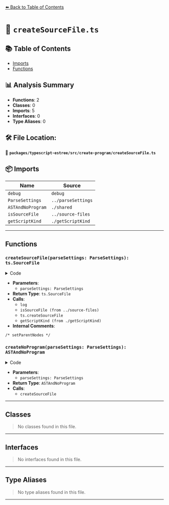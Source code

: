 [⬅️ Back to Table of Contents](../../../../index.md)

# 📄 `createSourceFile.ts`

## 📚 Table of Contents

- [Imports](#imports)
- [Functions](#functions)

## 📊 Analysis Summary

- **Functions**: 2
- **Classes**: 0
- **Imports**: 5
- **Interfaces**: 0
- **Type Aliases**: 0

## 🛠️ File Location:
📂 **`packages/typescript-estree/src/create-program/createSourceFile.ts`**

## 📦 Imports

| Name | Source |
|------|--------|
| `debug` | `debug` |
| `ParseSettings` | `../parseSettings` |
| `ASTAndNoProgram` | `./shared` |
| `isSourceFile` | `../source-files` |
| `getScriptKind` | `./getScriptKind` |


---

## Functions

### `createSourceFile(parseSettings: ParseSettings): ts.SourceFile`

<details><summary>Code</summary>

```ts
export function createSourceFile(parseSettings: ParseSettings): ts.SourceFile {
  log(
    'Getting AST without type information in %s mode for: %s',
    parseSettings.jsx ? 'TSX' : 'TS',
    parseSettings.filePath,
  );

  return isSourceFile(parseSettings.code)
    ? parseSettings.code
    : ts.createSourceFile(
        parseSettings.filePath,
        parseSettings.codeFullText,
        {
          jsDocParsingMode: parseSettings.jsDocParsingMode,
          languageVersion: ts.ScriptTarget.Latest,
          setExternalModuleIndicator: parseSettings.setExternalModuleIndicator,
        },
        /* setParentNodes */ true,
        getScriptKind(parseSettings.filePath, parseSettings.jsx),
      );
}
```
</details>

- **Parameters**:
  - `parseSettings: ParseSettings`
- **Return Type**: `ts.SourceFile`
- **Calls**:
  - `log`
  - `isSourceFile (from ../source-files)`
  - `ts.createSourceFile`
  - `getScriptKind (from ./getScriptKind)`
- **Internal Comments**:
```
/* setParentNodes */
```

### `createNoProgram(parseSettings: ParseSettings): ASTAndNoProgram`

<details><summary>Code</summary>

```ts
export function createNoProgram(parseSettings: ParseSettings): ASTAndNoProgram {
  return {
    ast: createSourceFile(parseSettings),
    program: null,
  };
}
```
</details>

- **Parameters**:
  - `parseSettings: ParseSettings`
- **Return Type**: `ASTAndNoProgram`
- **Calls**:
  - `createSourceFile`

---

## Classes

> No classes found in this file.


---

## Interfaces

> No interfaces found in this file.


---

## Type Aliases

> No type aliases found in this file.


---